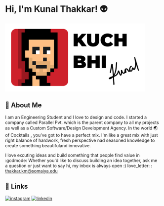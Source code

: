# Hi, I'm Kunal Thakkar! :alien:
![Logo](assets/logo.png)
## 🚀 About Me
I am an Engineering Student and I love to design and code. I started a company called Parallel Pvt. which is the parent company to all my projects as well as a Custom Software/Design Development Agency. In the world :earth_asia: of Cocktails , you've got to have a perfect mix. I'm like a great mix with just right balance of hardwork, fresh perspective nad seasoned knowledge to create something beautifuland innovative.

I love excuting ideas and build something that people find value in :godmode:
Whether you'd like to discuss building an idea together, ask me a question or just want to say hi, my inbox is always open :)
love_letter: : thakkar.km@somaiya.edu
## 🔗 Links
[![instagram](instagram)](https://instagram.com/kuchbhikunal)
[![linkedin](linkedin)](https://www.linkedin.com/)

